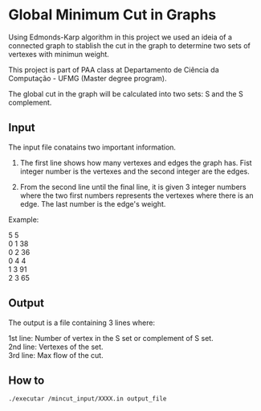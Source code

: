# Global Minimum Cut in Graphs

Using Edmonds-Karp algorithm in this project we used an ideia of a connected graph to stablish the cut in the graph to determine two sets of vertexes with minimun weight.

This project is part of PAA class at Departamento de Ciência da Computação - UFMG (Master degree program).

The global cut in the graph will be calculated into two sets: S and the S complement.

## Input

The input file conatains two important information.

1. The first line shows how many vertexes and edges the graph has. Fist integer number is the vertexes and the second integer are the edges.   

2. From the second line until the final line, it is given 3 integer numbers where the two first numbers represents the vertexes where there is an edge. The last number is the edge's weight.  

Example:  

5 5  
0 1 38  
0 2 36  
0 4 4  
1 3 91  
2 3 65  

## Output

The output is a file containing 3 lines where:

1st line: Number of vertex in the S set or complement of S set.  
2nd line: Vertexes of the set.  
3rd line: Max flow of the cut.  

## How to

`./executar /mincut_input/XXXX.in output_file`
